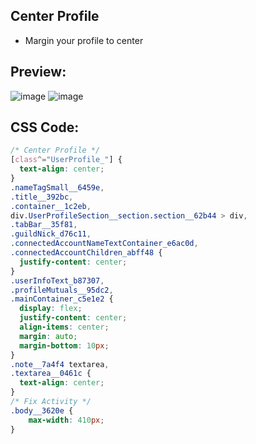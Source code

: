 ## Center Profile
- Margin your profile to center


## Preview:
![image](https://github.com/sang765/Discord-CSS-Snippets/assets/80249864/c42f72ed-b98c-46d5-9a8b-fdf699983d57)
![image](https://github.com/sang765/Discord-CSS-Snippets/assets/80249864/562fb6d7-2715-4551-a967-2cad935d5c5f)



## CSS Code:
```css
/* Center Profile */
[class^="UserProfile_"] {
  text-align: center;
}
.nameTagSmall__6459e,
.title__392bc,
.container__1c2eb,
div.UserProfileSection__section.section__62b44 > div,
.tabBar__35f81,
.guildNick_d76c11,
.connectedAccountNameTextContainer_e6ac0d,
.connectedAccountChildren_abff48 {
  justify-content: center;
}
.userInfoText_b87307,
.profileMutuals__95dc2,
.mainContainer_c5e1e2 {
  display: flex;
  justify-content: center;
  align-items: center;
  margin: auto;
  margin-bottom: 10px;
}
.note__7a4f4 textarea,
.textarea__0461c {
  text-align: center;
}
/* Fix Activity */
.body__3620e {
    max-width: 410px;
}
```